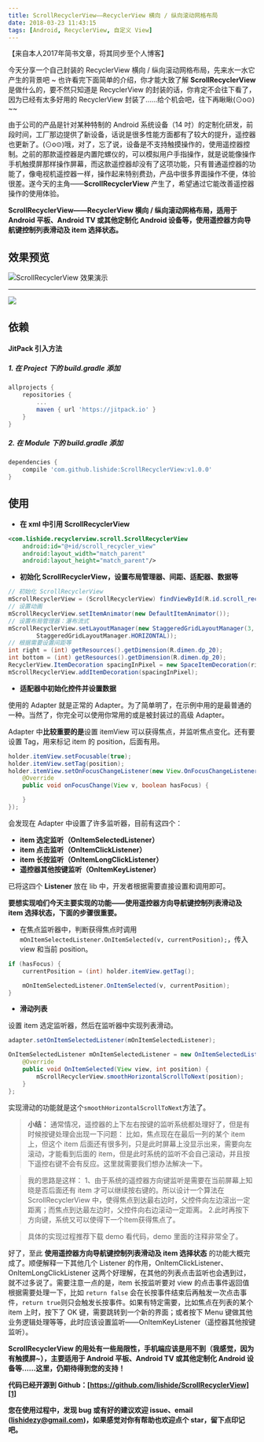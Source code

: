 ```yaml
---
title: ScrollRecyclerView——RecyclerView 横向 / 纵向滚动网格布局
date: 2018-03-23 11:43:15
tags: [Android, RecyclerView, 自定义 View]
---
```

【来自本人2017年简书文章，将其同步至个人博客】

今天分享一个自己封装的 RecyclerView 横向 / 纵向滚动网格布局，先来水一水它产生的背景吧 ~ 也许看完下面简单的介绍，你才能大致了解 **ScrollRecyclerView** 是做什么的，要不然只知道是 RecyclerView 的封装的话，你肯定不会往下看了，因为已经有太多好用的 RecyclerView  封装了......给个机会吧，往下再瞅瞅(⊙o⊙) ~~
<!--more-->

由于公司的产品是针对某种特制的 Android 系统设备（14 吋）的定制化研发，前段时间，工厂那边提供了新设备，话说是很多性能方面都有了较大的提升，遥控器也更新了。(⊙o⊙)哦，对了，忘了说，设备是不支持触摸操作的，使用遥控器控制。之前的那款遥控器是内置陀螺仪的，可以模拟用户手指操作，就是说能像操作手机触摸屏那样操作屏幕，而这款遥控器却没有了这项功能，只有普通遥控器的功能了，像电视机遥控器一样，操作起来特别费劲，产品中很多界面操作不便，体验很差。遂今天的主角——**ScrollRecyclerView** 产生了，希望通过它能改善遥控器操作的使用体验。

**ScrollRecyclerView——RecyclerView 横向 / 纵向滚动网格布局，适用于 Android 平板、Android TV 或其他定制化 Android 设备等，使用遥控器方向导航键控制列表滑动及 item 选择状态。**

## 效果预览
![ScrollRecyclerView 效果演示](http://p6wpxhpqt.bkt.clouddn.com/g_art_scroll.gif)

---
[![](https://jitpack.io/v/lishide/ScrollRecyclerView.svg)](https://jitpack.io/#lishide/ScrollRecyclerView)
## 依赖
#### JitPack 引入方法
##### 1. 在 Project 下的 build.gradle 添加
``` groovy
allprojects {
    repositories {
        ...
        maven { url 'https://jitpack.io' }
    }
}
```

##### 2. 在 Module 下的 build.gradle 添加
``` groovy
dependencies {
    compile 'com.github.lishide:ScrollRecyclerView:v1.0.0'
}
```

## 使用

* **在 xml 中引用 ScrollRecyclerView**

``` xml
<com.lishide.recyclerview.scroll.ScrollRecyclerView
    android:id="@+id/scroll_recycler_view"
    android:layout_width="match_parent"
    android:layout_height="match_parent"/>
```

* **初始化 ScrollRecyclerView，设置布局管理器、间距、适配器、数据等**

``` java
// 初始化 ScrollRecyclerView
mScrollRecyclerView = (ScrollRecyclerView) findViewById(R.id.scroll_recycler_view);
// 设置动画
mScrollRecyclerView.setItemAnimator(new DefaultItemAnimator());
// 设置布局管理器：瀑布流式
mScrollRecyclerView.setLayoutManager(new StaggeredGridLayoutManager(3,
        StaggeredGridLayoutManager.HORIZONTAL));
// 根据需要设置间距等
int right = (int) getResources().getDimension(R.dimen.dp_20);
int bottom = (int) getResources().getDimension(R.dimen.dp_20);
RecyclerView.ItemDecoration spacingInPixel = new SpaceItemDecoration(right, bottom);
mScrollRecyclerView.addItemDecoration(spacingInPixel);
```

* **适配器中初始化控件并设置数据**

使用的 Adapter 就是正常的 Adapter。为了简单明了，在示例中用的是最普通的一种。当然了，你完全可以使用你常用的或是被封装过的高级 Adapter。

Adapter 中**比较重要的是**设置 itemView 可以获得焦点，并监听焦点变化。还有要设置 Tag，用来标记 item 的 position，后面有用。

``` java
holder.itemView.setFocusable(true);
holder.itemView.setTag(position);
holder.itemView.setOnFocusChangeListener(new View.OnFocusChangeListener() {
    @Override
    public void onFocusChange(View v, boolean hasFocus) {

    }
});
```

会发现在 Adapter 中设置了许多监听器，目前有这四个：
* **item 选定监听（OnItemSelectedListener）**
* **item 点击监听（OnItemClickListener）**
* **item 长按监听（OnItemLongClickListener）**
* **遥控器其他按键监听（OnItemKeyListener）**

已将这四个 **Listener** 放在 lib 中，开发者根据需要直接设置和调用即可。

**要想实现咱们今天主要实现的功能——使用遥控器方向导航键控制列表滑动及 item 选择状态，下面的步骤很重要。**
* 在焦点监听器中，判断获得焦点时调用 `mOnItemSelectedListener.OnItemSelected(v, currentPosition);`，传入 view 和当前 position。

``` java
if (hasFocus) {
    currentPosition = (int) holder.itemView.getTag();

    mOnItemSelectedListener.OnItemSelected(v, currentPosition);
}
```
* **滑动列表**

设置 item 选定监听器，然后在监听器中实现列表滑动。

``` java
adapter.setOnItemSelectedListener(mOnItemSelectedListener);
```
``` java
OnItemSelectedListener mOnItemSelectedListener = new OnItemSelectedListener() {
    @Override
    public void OnItemSelected(View view, int position) {
        mScrollRecyclerView.smoothHorizontalScrollToNext(position);
    }
};
```

实现滑动的功能就是这个`smoothHorizontalScrollToNext`方法了。

> **小结：**
> 通常情况，遥控器的上下左右按键的监听系统都处理好了，但是有时候按键处理会出现一下问题： 
比如，焦点现在在最后一列的某个 item 上，但这个 item 后面还有很多列，只是此时屏幕上没显示出来，需要向左滚动，才能看到后面的 item，但是此时系统的监听不会自己滚动，并且按下遥控右键不会有反应。这里就需要我们想办法解决一下。

> 我的思路是这样： 
1、由于系统的遥控器方向键监听是需要在当前屏幕上知晓是否后面还有 item 才可以继续按右键的。所以设计一个算法在 ScrollRecyclerView 中，使得焦点到达最右边时，父控件向左边滚出一定距离；而焦点到达最左边时，父控件向右边滚动一定距离。 
2.此时再按下方向键，系统又可以使得下一个Item获得焦点了。

> 具体的实现过程推荐下载 demo 看代码，demo 里面的注释非常全了。


好了，至此 **使用遥控器方向导航键控制列表滑动及 item 选择状态** 的功能大概完成了。顺便解释一下其他几个 Listener 的作用，OnItemClickListener、OnItemLongClickListener 这两个好理解，在其他的列表点击监听也会遇到过，就不过多说了。需要注意一点的是，item 长按监听要对 view 的点击事件返回值根据需要处理一下，比如 `return false` 会在长按事件结束后再触发一次点击事件，`return true`则只会触发长按事件。如果有特定需要，比如焦点在列表的某个 item 上时，按下了 OK 键，需要跳转到一个新的界面；或者按下 Menu 键做其他业务逻辑处理等等，此时应该设置监听——OnItemKeyListener（遥控器其他按键监听）。

**ScrollRecyclerView 的用处有一些局限性，手机端应该是用不到（我感觉，因为有触摸屏~），主要适用于 Android 平板、Android TV 或其他定制化 Android 设备等......这里，仍期待得到您的支持！**

**代码已经开源到 Github：[https://github.com/lishide/ScrollRecyclerView][1]**

**您在使用过程中，发现 bug 或有好的建议欢迎 issue、email (lishidezy@gmail.com)，如果感觉对你有帮助也欢迎点个 star，留下点印记吧。**


  [1]: https://github.com/lishide/ScrollRecyclerView